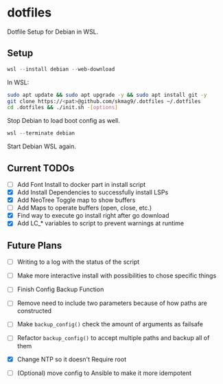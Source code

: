 # dotfiles

Dotfile Setup for Debian in WSL.

## Setup

```powershell
wsl --install debian --web-download
```

In WSL:

```bash
sudo apt update && sudo apt upgrade -y && sudo apt install git -y
git clone https://<pat>@github.com/skmag9/.dotfiles ~/.dotfiles
cd .dotfiles && ./init.sh -[options]
```

Stop Debian to load boot config as well.

```powershell
wsl --terminate debian
```

Start Debian WSL again.

## Current TODOs

- [ ] Add Font Install to docker part in install script
- [x] Add Install Dependencies to successfully install LSPs
- [x] Add NeoTree Toggle map to show buffers
- [ ] Add Maps to operate buffers (open, close, etc.)
- [x] Find way to execute go install right after go download
- [x] Add LC_* variables to script to prevent warnings at runtime

## Future Plans

- [ ] Writing to a log with the status of the script
- [ ] Make more interactive install with possibilities to chose specific things
- [ ] Finish Config Backup Function
- [ ] Remove need to include two parameters because of how paths are constructed
- [ ] Make `backup_config()` check the amount of arguments as failsafe
- [ ] Refactor `backup_config()` to accept multiple paths and backup all of them
- [x] Change NTP so it doesn't Require root
- [ ] (Optional) move config to Ansible to make it more idempotent

